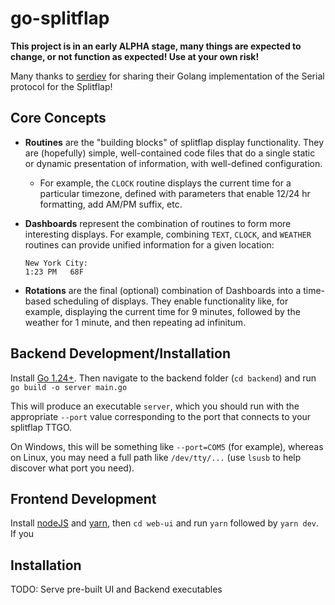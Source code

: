 # go-splitflap

**This project is in an early ALPHA stage, many things are expected to change, or not function as expected! Use at your own risk!**

Many thanks to [serdiev](https://github.com/Serdiev/splitflap-backend) for sharing their Golang implementation of the Serial protocol for the Splitflap!

## Core Concepts

* **Routines** are the "building blocks" of splitflap display functionality. They are (hopefully) simple, well-contained code files that do a single static or dynamic presentation of information, with well-defined configuration. 

  - For example, the `CLOCK` routine displays the current time for a particular timezone, defined with parameters that enable 12/24 hr formatting, add AM/PM suffix, etc.

* **Dashboards** represent the combination of routines to form more interesting displays. For example, combining `TEXT`, `CLOCK`, and `WEATHER` routines can provide unified information for a given location: 

  ```
  New York City: 
  1:23 PM   68F
  ```

* **Rotations** are the final (optional) combination of Dashboards into a time-based scheduling of displays. They enable functionality like, for example, displaying the current time for 9 minutes, followed by the weather for 1 minute, and then repeating ad infinitum.

## Backend Development/Installation

Install [Go 1.24+](https://go.dev/doc/install). Then navigate to the backend folder (`cd backend`) and run `go build -o server main.go`

This will produce an executable `server`, which you should run with the appropriate `--port` value corresponding to the port that connects to your splitflap TTGO.

On Windows, this will be something like `--port=COM5` (for example), whereas on Linux, you may need a full path like `/dev/tty/...` (use `lsusb` to help discover what port you need).

## Frontend Development

Install [nodeJS](https://nodejs.org/en/download) and [yarn](https://classic.yarnpkg.com/lang/en/docs/install/#windows-stable), then `cd web-ui` and run `yarn` followed by `yarn dev`. If you 

## Installation

TODO: Serve pre-built UI and Backend executables
